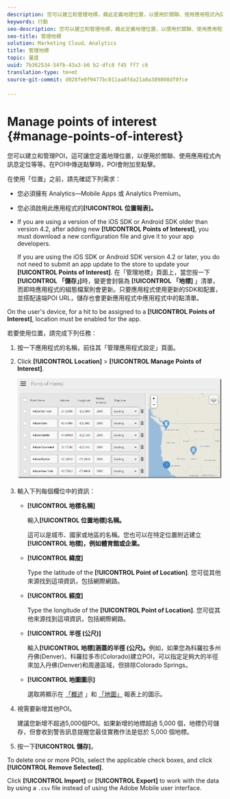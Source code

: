 ```yaml
---
description: 您可以建立和管理地標，藉此定義地理位置，以便用於關聯、使用應用程式內訊息定位等等。從「地標」傳送點擊時，地標就會附加至該點擊。
keywords: 行動
seo-description: 您可以建立和管理地標，藉此定義地理位置，以便用於關聯、使用應用程式內訊息定位等等。從「地標」傳送點擊時，地標就會附加至該點擊。
seo-title: 管理地標
solution: Marketing Cloud、Analytics
title: 管理地標
topic: 量度
uuid: 7b362534-54fb-43a3-b6 b2-dfc8 f45 ff7 c6
translation-type: tm+mt
source-git-commit: d028fe0f9477bc011aa8fda21a0a389808df0fce

---
```



# Manage points of interest {#manage-points-of-interest}

您可以建立和管理POI，這可讓您定義地理位置，以便用於關聯、使用應用程式內訊息定位等等。在POI中傳送點擊時，POI會附加至點擊。

在使用「位置」之前，請先確認下列需求：

* 您必須擁有 Analytics—Mobile Apps 或 Analytics Premium。
* 您必須啟用此應用程式的&#x200B;**[!UICONTROL 位置報表]。**
* If you are using a version of the iOS SDK or Android SDK older than version 4.2, after adding new **[!UICONTROL Points of Interest]**, you must download a new configuration file and give it to your app developers.

   If you are using the iOS SDK or Android SDK version 4.2 or later, you do not need to submit an app update to the store to update your **[!UICONTROL Points of Interest]**. 在「管理地標」頁面上，當您按一下 **[!UICONTROL 「儲存」]**&#x200B;時，變更會封裝為 **[!UICONTROL 「地標]** 」清單，而即時應用程式的組態檔案則會更新。只要應用程式使用更新的SDK和配置，並搭配遠端POI URL，儲存也會更新應用程式中應用程式中的點清單。

On the user's device, for a hit to be assigned to a **[!UICONTROL Points of Interest]**, location must be enabled for the app.

若要使用位置，請完成下列任務：

1. 按一下應用程式的名稱，前往其「管理應用程式設定」頁面。
1. Click **[!UICONTROL Location]** &gt; **[!UICONTROL Manage Points of Interest]**.

   ![步驟結果](assets/poi.png)

1. 輸入下列每個欄位中的資訊：

   * **[!UICONTROL 地標名稱]**

      輸入&#x200B;**[!UICONTROL 位置地標]名稱。**

      這可以是城市、國家或地區的名稱。您也可以在特定位置附近建立&#x200B;**[!UICONTROL 地標]，例如體育館或企業。**

   * **[!UICONTROL 緯度]**

      Type the latitude of the **[!UICONTROL Point of Location]**. 您可從其他來源找到這項資訊，包括網際網路。

   * **[!UICONTROL 經度]**

      Type the longitude of the **[!UICONTROL Point of Location]**. 您可從其他來源找到這項資訊，包括網際網路。

   * **[!UICONTROL 半徑 (公尺)]**

      輸入&#x200B;**[!UICONTROL 地標]涵蓋的半徑 (公尺)。**&#x200B;例如，如果您為科羅拉多州丹佛(Denver)、科羅拉多市(Colorado)建立POI，可以指定足夠大的半徑來加入丹佛(Denver)和周邊區域，但排除Colorado Springs。

   * **[!UICONTROL 地圖圖示]**

      選取將顯示在 [「概述](/help/using/location/c-location-overview.md) 」和 [「地圖」](/help/using/location/c-map-points.md) 報表上的圖示。

1. 視需要新增其他POI。

   建議您新增不超過5,000個POI。如果新增的地標超過 5,000 個，地標仍可儲存，但會收到警告訊息提醒您最佳實務作法是低於 5,000 個地標。

1. 按一下&#x200B;**[!UICONTROL 儲存]**。

To delete one or more POIs, select the applicable check boxes, and click **[!UICONTROL Remove Selected]**.

Click **[!UICONTROL Import]** or **[!UICONTROL Export]** to work with the data by using a `.csv` file instead of using the Adobe Mobile user interface.
